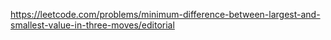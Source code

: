 https://leetcode.com/problems/minimum-difference-between-largest-and-smallest-value-in-three-moves/editorial